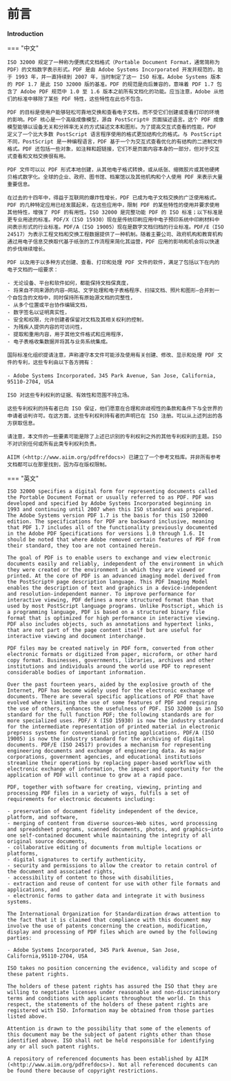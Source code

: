 # 前言

**Introduction**

=== "中文"

    ISO 32000 规定了一种称为便携式文档格式（Portable Document Format，通常简称为 PDF）的文档数字表示形式。PDF 是由 Adobe Systems Incorporated 开发并规范的，始于 1993 年，并一直持续到 2007 年，当时制定了这一 ISO 标准。Adobe Systems 版本的 PDF 1.7 是此 ISO 32000 版的基准。PDF 的规范是向后兼容的，意味着 PDF 1.7 包含了 Adobe PDF 规范中 1.0 至 1.6 版本之前所有文档化的功能。应当注意，Adobe 从他们的标准中移除了某些 PDF 特性，这些特性在此也不包含。

    PDF 的目标是使用户能够轻松可靠地交换和查看电子文档，而不受它们创建或查看打印的环境的影响。PDF 核心是一个高级成像模型，源自 PostScript® 页面描述语言。这个 PDF 成像模型能够以设备无关和分辨率无关的方式描述文本和图形。为了提高交互式查看的性能，PDF 定义了一个比大多数 PostScript 语言程序使用的格式更加结构化的格式。与 PostScript 不同，PostScript 是一种编程语言，PDF 基于一个为交互式查看优化的有结构的二进制文件格式。PDF 还包括一些对象，如注释和超链接，它们不是页面内容本身的一部分，但对于交互式查看和文档交换很有用。
    
    PDF 文件可以以 PDF 形式本地创建，从其他电子格式转换，或从纸张、缩微胶片或其他硬拷贝格式数字化。全球的企业、政府、图书馆、档案馆以及其他机构和个人使用 PDF 来表示大量重要信息。
    
    在过去的十四年中，得益于互联网的爆炸性增长，PDF 已成为电子文档交换的广泛使用格式。PDF 的几种特定应用已经发展起来，在这些应用中，限制 PDF 的某些特性的使用并要求使用其他特性，增强了 PDF 的有用性。ISO 32000 是完整功能 PDF 的 ISO 标准；以下标准是更专业用途的标准。PDF/X（ISO 15930）现在是传统印刷应用中电子预印系统中印刷材料中间表示形式的行业标准。PDF/A（ISO 19005）现在是数字文档归档的行业标准。PDF/E（ISO 24517）为表示工程文档和交换工程数据提供了一种机制。随着主要公司、政府机构和教育机构通过用电子信息交换取代基于纸张的工作流程来简化其运营，PDF 应用的影响和机会将以快速的步伐继续增长。
    
    PDF 以及用于以多种方式创建、查看、打印和处理 PDF 文件的软件，满足了包括以下在内的电子文档的一组要求：
    
    - 无论设备、平台和软件如何，都能保持文档保真度，
    - 将来自不同来源的内容—网站、文字处理和电子表格程序、扫描文档、照片和图形—合并到一个自包含的文档中，同时保持所有原始源文档的完整性，
    - 从多个位置或平台协作编辑文档，
    - 数字签名以证明真实性，
    - 安全和权限，允许创建者保留对文档及其相关权利的控制，
    - 为残疾人提供内容的可访问性，
    - 提取和重用内容，用于其他文件格式和应用程序，
    - 电子表格收集数据并将其与业务系统集成。
    
    国际标准化组织提请注意，声称遵守本文件可能涉及使用有关创建、修改、显示和处理 PDF 文件的专利，这些专利由以下各方拥有：
    
    - Adobe Systems Incorporated，345 Park Avenue, San Jose, California, 95110-2704, USA
    
    ISO 对这些专利权利的证据、有效性和范围不持立场。
    
    这些专利权利的持有者已向 ISO 保证，他们愿意在合理和非歧视性的条款和条件下与全世界的申请者谈判许可。在这方面，这些专利权利持有者的声明已在 ISO 注册。可以从上述列出的各方获取信息。
    
    请注意，本文件的一些要素可能是除了上述已识别的专利权利之外的其他专利权利的主题。ISO 不对识别任何或所有此类专利权利负责。
    
    AIIM（<http://www.aiim.org/pdfrefdocs>）已建立了一个参考文档库。并非所有参考文档都可以在那里找到，因为存在版权限制。
    

=== "英文"

    ISO 32000 specifies a digital form for representing documents called the Portable Document Format or usually referred to as PDF. PDF was developed and specified by Adobe Systems Incorporated beginning in 1993 and continuing until 2007 when this ISO standard was prepared. The Adobe Systems version PDF 1.7 is the basis for this ISO 32000 edition. The specifications for PDF are backward inclusive, meaning that PDF 1.7 includes all of the functionality previously documented in the Adobe PDF Specifications for versions 1.0 through 1.6. It should be noted that where Adobe removed certain features of PDF from their standard, they too are not contained herein.

    The goal of PDF is to enable users to exchange and view electronic documents easily and reliably, independent of the environment in which they were created or the environment in which they are viewed or printed. At the core of PDF is an advanced imaging model derived from the PostScript® page description language. This PDF Imaging Model enables the description of text and graphics in a device-independent and resolution-independent manner. To improve performance for interactive viewing, PDF defines a more structured format than that used by most PostScript language programs. Unlike Postscript, which is a programming language, PDF is based on a structured binary file format that is optimized for high performance in interactive viewing. PDF also includes objects, such as annotations and hypertext links, that are not part of the page content itself but are useful for interactive viewing and document interchange.
    
    PDF files may be created natively in PDF form, converted from other electronic formats or digitized from paper, microform, or other hard copy format. Businesses, governments, libraries, archives and other institutions and individuals around the world use PDF to represent considerable bodies of important information.
    
    Over the past fourteen years, aided by the explosive growth of the Internet, PDF has become widely used for the electronic exchange of documents. There are several specific applications of PDF that have evolved where limiting the use of some features of PDF and requiring the use of others, enhances the usefulness of PDF. ISO 32000 is an ISO standard for the full function PDF; the following standards are for more specialized uses. PDF/ X (ISO 15930) is now the industry standard for the intermediate representation of printed material in electronic prepress systems for conventional printing applications. PDF/A (ISO 19005) is now the industry standard for the archiving of digital documents. PDF/E (ISO 24517) provides a mechanism for representing engineering documents and exchange of engineering data. As major corporations, government agencies, and educational institutions streamline their operations by replacing paper-based workflow with electronic exchange of information, the impact and opportunity for the application of PDF will continue to grow at a rapid pace.
    
    PDF, together with software for creating, viewing, printing and processing PDF files in a variety of ways, fulfils a set of requirements for electronic documents including:
    
    - preservation of document fidelity independent of the device, platform, and software,
    - merging of content from diverse sources—Web sites, word processing and spreadsheet programs, scanned documents, photos, and graphics—into one self-contained document while maintaining the integrity of all original source documents,
    - collaborative editing of documents from multiple locations or platforms,
    - digital signatures to certify authenticity,
    - security and permissions to allow the creator to retain control of the document and associated rights,
    - accessibility of content to those with disabilities,
    - extraction and reuse of content for use with other file formats and applications, and
    - electronic forms to gather data and integrate it with business systems.
    
    The International Organization for Standardization draws attention to the fact that it is claimed that compliance with this document may involve the use of patents concerning the creation, modification, display and processing of PDF files which are owned by the following parties:
    
    - Adobe Systems Incorporated, 345 Park Avenue, San Jose, California,95110-2704, USA
    
    ISO takes no position concerning the evidence, validity and scope of these patent rights.
    
    The holders of these patent rights has assured the ISO that they are willing to negotiate licenses under reasonable and non-discriminatory terms and conditions with applicants throughout the world. In this respect, the statements of the holders of these patent rights are registered with ISO. Information may be obtained from those parties listed above.
    
    Attention is drawn to the possibility that some of the elements of this document may be the subject of patent rights other than those identified above. ISO shall not be held responsible for identifying any or all such patent rights.
    
    A repository of referenced documents has been established by AIIM (<http://www.aiim.org/pdfrefdocs>). Not all referenced documents can be found there because of copyright restrictions.